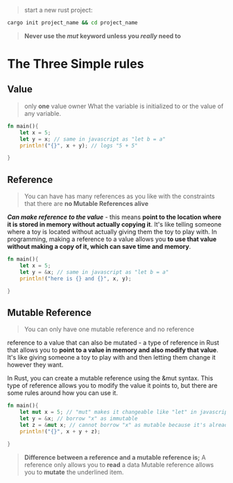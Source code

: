 > start a new rust project:

```sh
cargo init project_name && cd project_name
```

> **Never use the _mut_ keyword unless you _really_ need to**

# The Three Simple rules

## Value

> only **one** value owner
> What the variable is initialized to or the value of any variable.

```rs
fn main(){
    let x = 5;
    let y = x; // same in javascript as "let b = a"
    println!("{}", x + y); // logs "5 + 5"

}
```

## Reference

> You can have has many references as you like with the constraints that there are **no Mutable References alive**

**_Can make reference to the value_** - this means **point to the location where it is stored in memory without actually copying it**. It's like telling someone where a toy is located without actually giving them the toy to play with. In programming, making a reference to a value allows you **to use that value without making a copy of it, which can save time and memory**.

```rs
fn main(){
    let x = 5;
    let y = &x; // same in javascript as "let b = a"
    println!("here is {} and {}", x, y);

}
```

## Mutable Reference

> You can only have one mutable reference and no reference

reference to a value that can also be mutated - a type of reference in Rust that allows you to **point to a value in memory and also modify that value**. It's like giving someone a toy to play with and then letting them change it however they want.

In Rust, you can create a mutable reference using the &mut syntax. This type of reference allows you to modify the value it points to, but there are some rules around how you can use it.

```rs
fn main(){
    let mut x = 5; // "mut" makes it changeable like "let" in javascript
    let y = &x; // borrow "x" as immutable
    let z = &mut x; // cannot borrow "x" as mutable because it's already borrowed as immutable
    println!("{}", x + y + z);

}
```

> **Difference between a reference and a mutable reference is;**
> A reference only allows you to **read** a data
> Mutable reference allows you to **mutate** the underlined item.
